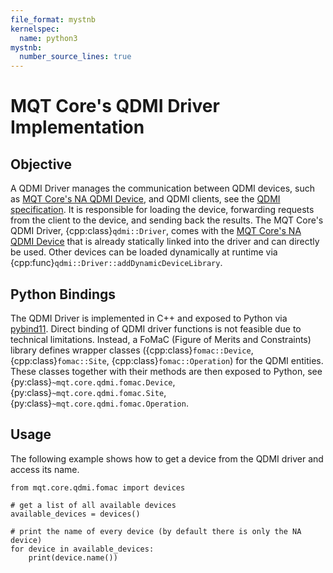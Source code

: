 ```yaml
---
file_format: mystnb
kernelspec:
  name: python3
mystnb:
  number_source_lines: true
---
```


# MQT Core's QDMI Driver Implementation

## Objective

A QDMI Driver manages the communication between QDMI devices, such as [MQT Core's NA QDMI Device](na_device.md), and QDMI clients, see the [QDMI specification](https://munich-quantum-software-stack.github.io/QDMI/).
It is responsible for loading the device, forwarding requests from the client to the device, and sending back the results.
The MQT Core's QDMI Driver, {cpp:class}`qdmi::Driver`, comes with the [MQT Core's NA QDMI Device](na_device.md) that is already statically linked into the driver and can directly be used.
Other devices can be loaded dynamically at runtime via {cpp:func}`qdmi::Driver::addDynamicDeviceLibrary`.

## Python Bindings

The QDMI Driver is implemented in C++ and exposed to Python via [pybind11](https://pybind11.readthedocs.io).
Direct binding of QDMI driver functions is not feasible due to technical limitations.
Instead, a FoMaC (Figure of Merits and Constraints) library defines wrapper classes ({cpp:class}`fomac::Device`, {cpp:class}`fomac::Site`, {cpp:class}`fomac::Operation`) for the QDMI entities.
These classes together with their methods are then exposed to Python, see {py:class}`~mqt.core.qdmi.fomac.Device`, {py:class}`~mqt.core.qdmi.fomac.Site`, {py:class}`~mqt.core.qdmi.fomac.Operation`.

## Usage

The following example shows how to get a device from the QDMI driver and access its name.

```{code-cell} ipython3
from mqt.core.qdmi.fomac import devices

# get a list of all available devices
available_devices = devices()

# print the name of every device (by default there is only the NA device)
for device in available_devices:
    print(device.name())
```
